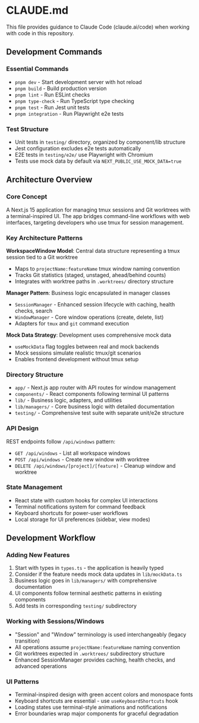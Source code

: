 # CLAUDE.md

This file provides guidance to Claude Code (claude.ai/code) when working with code in this repository.

## Development Commands

### Essential Commands
- `pnpm dev` - Start development server with hot reload
- `pnpm build` - Build production version
- `pnpm lint` - Run ESLint checks
- `pnpm type-check` - Run TypeScript type checking
- `pnpm test` - Run Jest unit tests
- `pnpm integration` - Run Playwright e2e tests

### Test Structure
- Unit tests in `testing/` directory, organized by component/lib structure
- Jest configuration excludes e2e tests automatically
- E2E tests in `testing/e2e/` use Playwright with Chromium
- Tests use mock data by default via `NEXT_PUBLIC_USE_MOCK_DATA=true`

## Architecture Overview

### Core Concept
A Next.js 15 application for managing tmux sessions and Git worktrees with a terminal-inspired UI. The app bridges command-line workflows with web interfaces, targeting developers who use tmux for session management.

### Key Architecture Patterns

**WorkspaceWindow Model**: Central data structure representing a tmux session tied to a Git worktree
- Maps to `projectName:featureName` tmux window naming convention
- Tracks Git statistics (staged, unstaged, ahead/behind counts) 
- Integrates with worktree paths in `.worktrees/` directory structure

**Manager Pattern**: Business logic encapsulated in manager classes
- `SessionManager` - Enhanced session lifecycle with caching, health checks, search
- `WindowManager` - Core window operations (create, delete, list)
- Adapters for `tmux` and `git` command execution

**Mock Data Strategy**: Development uses comprehensive mock data
- `useMockData` flag toggles between real and mock backends
- Mock sessions simulate realistic tmux/git scenarios
- Enables frontend development without tmux setup

### Directory Structure
- `app/` - Next.js app router with API routes for window management
- `components/` - React components following terminal UI patterns
- `lib/` - Business logic, adapters, and utilities
- `lib/managers/` - Core business logic with detailed documentation
- `testing/` - Comprehensive test suite with separate unit/e2e structure

### API Design
REST endpoints follow `/api/windows` pattern:
- `GET /api/windows` - List all workspace windows
- `POST /api/windows` - Create new window with worktree
- `DELETE /api/windows/[project]/[feature]` - Cleanup window and worktree

### State Management
- React state with custom hooks for complex UI interactions
- Terminal notifications system for command feedback
- Keyboard shortcuts for power-user workflows
- Local storage for UI preferences (sidebar, view modes)

## Development Workflow

### Adding New Features
1. Start with types in `types.ts` - the application is heavily typed
2. Consider if the feature needs mock data updates in `lib/mockData.ts`
3. Business logic goes in `lib/managers/` with comprehensive documentation
4. UI components follow terminal aesthetic patterns in existing components
5. Add tests in corresponding `testing/` subdirectory

### Working with Sessions/Windows
- "Session" and "Window" terminology is used interchangeably (legacy transition)
- All operations assume `projectName:featureName` naming convention
- Git worktrees expected in `.worktrees/` subdirectory structure
- Enhanced SessionManager provides caching, health checks, and advanced operations

### UI Patterns
- Terminal-inspired design with green accent colors and monospace fonts
- Keyboard shortcuts are essential - use `useKeyboardShortcuts` hook
- Loading states use terminal-style animations and notifications
- Error boundaries wrap major components for graceful degradation